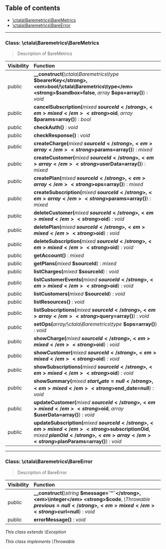 ## Table of contents

- [\ctala\Baremetrics\BareMetrics](#class-ctalabaremetricsbaremetrics)
- [\ctala\Baremetrics\BareError](#class-ctalabaremetricsbareerror)

<hr />

### Class: \ctala\Baremetrics\BareMetrics

> Description of BareMetrics

| Visibility | Function |
|:-----------|:---------|
| public | <strong>__construct(</strong><em>\ctala\Baremetrics\type</em> <strong>$bearerKey</strong>, <em>bool/\ctala\Baremetrics\type</em> <strong>$sandbox=false</strong>, <em>array</em> <strong>$ops=array()</strong>)</strong> : <em>void</em> |
| public | <strong>cancelSubscription(</strong><em>mixed</em> <strong>$sourceId</strong>, <em>mixed</em> <strong>$oid</strong>, <em>array</em> <strong>$params=array()</strong>)</strong> : <em>bool</em> |
| public | <strong>checkAuth()</strong> : <em>void</em> |
| public | <strong>checkResponse()</strong> : <em>void</em> |
| public | <strong>createCharge(</strong><em>mixed</em> <strong>$sourceId</strong>, <em>array</em> <strong>$params=array()</strong>)</strong> : <em>mixed</em> |
| public | <strong>createCustomer(</strong><em>mixed</em> <strong>$sourceId</strong>, <em>array</em> <strong>$userData=array()</strong>)</strong> : <em>mixed</em> |
| public | <strong>createPlan(</strong><em>mixed</em> <strong>$sourceId</strong>, <em>array</em> <strong>$ops=array()</strong>)</strong> : <em>mixed</em> |
| public | <strong>createSubscription(</strong><em>mixed</em> <strong>$sourceId</strong>, <em>array</em> <strong>$params=array()</strong>)</strong> : <em>mixed</em> |
| public | <strong>deleteCustomer(</strong><em>mixed</em> <strong>$sourceId</strong>, <em>mixed</em> <strong>$oid</strong>)</strong> : <em>void</em> |
| public | <strong>deletePlan(</strong><em>mixed</em> <strong>$sourceId</strong>, <em>mixed</em> <strong>$oid</strong>)</strong> : <em>void</em> |
| public | <strong>deleteSubscription(</strong><em>mixed</em> <strong>$sourceId</strong>, <em>mixed</em> <strong>$oid</strong>)</strong> : <em>void</em> |
| public | <strong>getAccount()</strong> : <em>mixed</em> |
| public | <strong>getPlans(</strong><em>mixed</em> <strong>$sourceId</strong>)</strong> : <em>mixed</em> |
| public | <strong>listCharges(</strong><em>mixed</em> <strong>$sourceId</strong>)</strong> : <em>void</em> |
| public | <strong>listCustomerEvents(</strong><em>mixed</em> <strong>$sourceId</strong>, <em>mixed</em> <strong>$oid</strong>)</strong> : <em>void</em> |
| public | <strong>listCustomers(</strong><em>mixed</em> <strong>$sourceId</strong>)</strong> : <em>void</em> |
| public | <strong>listResources()</strong> : <em>void</em> |
| public | <strong>listSubscriptions(</strong><em>mixed</em> <strong>$sourceId</strong>, <em>array</em> <strong>$query=array()</strong>)</strong> : <em>void</em> |
| public | <strong>setOps(</strong><em>array/\ctala\Baremetrics\type</em> <strong>$ops=array()</strong>)</strong> : <em>void</em> |
| public | <strong>showCharge(</strong><em>mixed</em> <strong>$sourceId</strong>, <em>mixed</em> <strong>$oid</strong>)</strong> : <em>void</em> |
| public | <strong>showCustomer(</strong><em>mixed</em> <strong>$sourceId</strong>, <em>mixed</em> <strong>$oid</strong>)</strong> : <em>void</em> |
| public | <strong>showSubscriptions(</strong><em>mixed</em> <strong>$sourceId</strong>, <em>mixed</em> <strong>$oid</strong>)</strong> : <em>void</em> |
| public | <strong>showSummary(</strong><em>mixed</em> <strong>$start_date=null</strong>, <em>mixed</em> <strong>$end_date=null</strong>)</strong> : <em>void</em> |
| public | <strong>updateCustomer(</strong><em>mixed</em> <strong>$sourceId</strong>, <em>mixed</em> <strong>$oid</strong>, <em>array</em> <strong>$userData=array()</strong>)</strong> : <em>void</em> |
| public | <strong>updateSubscription(</strong><em>mixed</em> <strong>$sourceId</strong>, <em>mixed</em> <strong>$subscriptionOid</strong>, <em>mixed</em> <strong>$planOid</strong>, <em>array</em> <strong>$planParams=array()</strong>)</strong> : <em>void</em> |

<hr />

### Class: \ctala\Baremetrics\BareError

> Description of BareError

| Visibility | Function |
|:-----------|:---------|
| public | <strong>__construct(</strong><em>\string</em> <strong>$message=`''`</strong>, <em>\integer</em> <strong>$code</strong>, <em>\Throwable</em> <strong>$previous=null</strong>, <em>mixed</em> <strong>$curl=null</strong>)</strong> : <em>void</em> |
| public | <strong>errorMessage()</strong> : <em>void</em> |

*This class extends \Exception*

*This class implements \Throwable*

